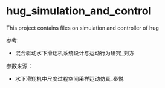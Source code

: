 # hug_simulation_and_control

This project contains files on  simulation and controller of hug

参考:

+ 混合驱动水下滑翔机系统设计与运动行为研究_刘方

参数来源：

+ 水下滑翔机中尺度过程空间采样运动仿真_秦悦

